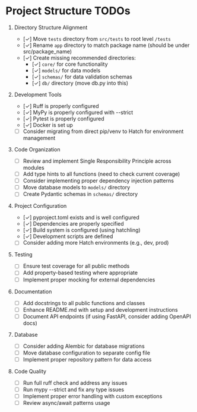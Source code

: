 # Project Structure TODOs

1. Directory Structure Alignment
   - [✓] Move `tests` directory from `src/tests` to root level `/tests`
   - [✓] Rename `app` directory to match package name (should be under src/package_name)
   - [✓] Create missing recommended directories:
     - [✓] `core/` for core functionality
     - [✓] `models/` for data models
     - [✓] `schemas/` for data validation schemas
     - [✓] `db/` directory (move db.py into this)

2. Development Tools
   - [✓] Ruff is properly configured
   - [✓] MyPy is properly configured with --strict
   - [✓] Pytest is properly configured
   - [✓] Docker is set up
   - [ ] Consider migrating from direct pip/venv to Hatch for environment management

3. Code Organization
   - [ ] Review and implement Single Responsibility Principle across modules
   - [ ] Add type hints to all functions (need to check current coverage)
   - [ ] Consider implementing proper dependency injection patterns
   - [ ] Move database models to `models/` directory
   - [ ] Create Pydantic schemas in `schemas/` directory

4. Project Configuration
   - [✓] pyproject.toml exists and is well configured
   - [✓] Dependencies are properly specified
   - [✓] Build system is configured (using hatchling)
   - [✓] Development scripts are defined
   - [ ] Consider adding more Hatch environments (e.g., dev, prod)

5. Testing
   - [ ] Ensure test coverage for all public methods
   - [ ] Add property-based testing where appropriate
   - [ ] Implement proper mocking for external dependencies

6. Documentation
   - [ ] Add docstrings to all public functions and classes
   - [ ] Enhance README.md with setup and development instructions
   - [ ] Document API endpoints (if using FastAPI, consider adding OpenAPI docs)

7. Database
   - [ ] Consider adding Alembic for database migrations
   - [ ] Move database configuration to separate config file
   - [ ] Implement proper repository pattern for data access

8. Code Quality
   - [ ] Run full ruff check and address any issues
   - [ ] Run mypy --strict and fix any type issues
   - [ ] Implement proper error handling with custom exceptions
   - [ ] Review async/await patterns usage
